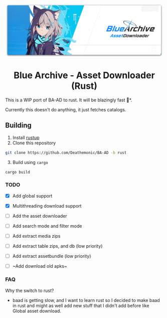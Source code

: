 <div align="center">
  <img src="resources/github/archive.png" width="500px" alt="logo">
  <h1>Blue Archive - Asset Downloader (Rust)</h1>
</div>

This is a WIP port of BA-AD to rust. It will be blazingly fast 🚀*.


Currently this doesn't do anything, it just fetches catalogs.


## Building
1. Install [rustup](https://rustup.rs)
2. Clone this repository
```sh
git clone https://github.com/Deathemonic/BA-AD -b rust
```
3. Build using `cargo`
```sh
cargo build
```


### TODO
- [X] Add global support
- [X] Multithreading download support
- [ ] Add the asset downloader
- [ ] Add search mode and filter mode
- [ ] Add extract media zips
- [ ] Add extract table zips, and db (low priority)
- [ ] Add extract assetbundle (low priority)
- [ ] ~Add download old apks~


### FAQ


Why the switch to rust?
- baad is getting slow, and I want to learn rust so I decided to make baad in rust and might as well add new stuff that I didn't add before like Global asset download.

